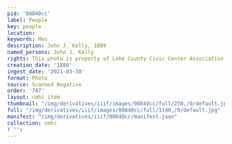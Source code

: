 ```yaml
---
pid: '00840cc'
label: People
key: people
location: 
keywords: Men
description: John J. Kelly, 1889
named_persons: John J. Kelly
rights: This photo is property of Lake County Civic Center Association.
creation_date: '1889'
ingest_date: '2021-03-30'
format: Photo
source: Scanned Negative
order: '787'
layout: cmhc_item
thumbnail: "/img/derivatives/iiif/images/00840cc/full/250,/0/default.jpg"
full: "/img/derivatives/iiif/images/00840cc/full/1140,/0/default.jpg"
manifest: "/img/derivatives/iiif/00840cc/manifest.json"
collection: cmhc
! '': 
---
```

